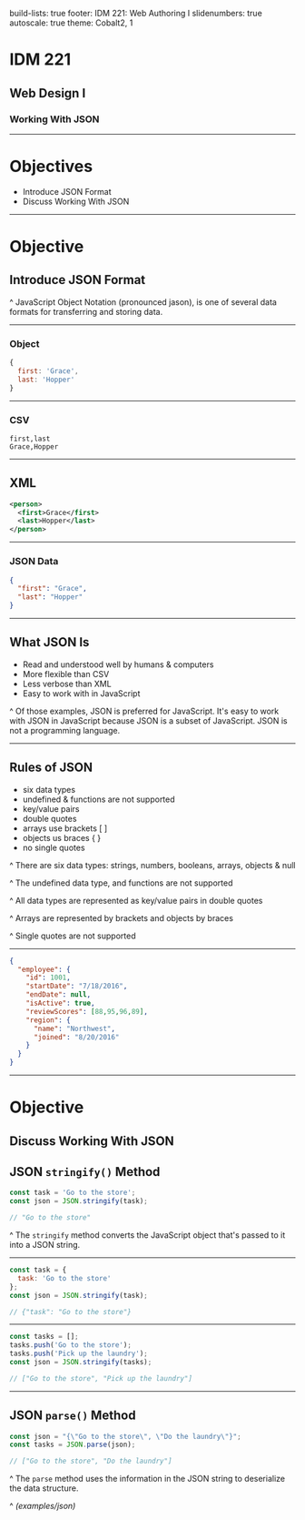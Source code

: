 build-lists: true
footer: IDM 221: Web Authoring I
slidenumbers: true
autoscale: true
theme: Cobalt2, 1

# IDM 221

## Web Design I

### Working With JSON

---

# Objectives

- Introduce JSON Format
- Discuss Working With JSON

---

# Objective

## Introduce JSON Format

^ JavaScript Object Notation (pronounced jason), is one of several data formats for transferring and storing data.

---

### Object

```javascript
{
  first: 'Grace',
  last: 'Hopper'
}
```

---

### CSV

```
first,last
Grace,Hopper
```

---

## XML

```xml
<person>
  <first>Grace</first>
  <last>Hopper</last>
</person>
```

---

### JSON Data

```json
{
  "first": "Grace",
  "last": "Hopper"
}
```

---

## What JSON Is

- Read and understood well by humans & computers
- More flexible than CSV
- Less verbose than XML
- Easy to work with in JavaScript

^ Of those examples, JSON is preferred for JavaScript. It's easy to work with JSON in JavaScript because JSON is a subset of JavaScript. JSON is not a programming language.

---

## Rules of JSON

- six data types
- undefined & functions are not supported
- key/value pairs
- double quotes
- arrays use brackets [ ]
- objects us braces { }
- no single quotes

^ There are six data types: strings, numbers, booleans, arrays, objects & null

^ The undefined data type, and functions are not supported

^ All data types are represented as key/value pairs in double quotes

^ Arrays are represented by brackets and objects by braces

^ Single quotes are not supported

---

```json
{
  "employee": {
    "id": 1001,
    "startDate": "7/18/2016",
    "endDate": null,
    "isActive": true,
    "reviewScores": [88,95,96,89],
    "region": {
      "name": "Northwest",
      "joined": "8/20/2016"
    }
  }
}
```

---

# Objective

## Discuss Working With JSON

## JSON `stringify()` Method

```javascript
const task = 'Go to the store';
const json = JSON.stringify(task);

// "Go to the store"
```

^ The `stringify` method converts the JavaScript object that's passed to it into a JSON string.

---

```javascript
const task = {
  task: 'Go to the store'
};
const json = JSON.stringify(task);

// {"task": "Go to the store"}
```

---

```javascript
const tasks = [];
tasks.push('Go to the store');
tasks.push('Pick up the laundry');
const json = JSON.stringify(tasks);

// ["Go to the store", "Pick up the laundry"]
```

---

## JSON `parse()` Method

```javascript
const json = "{\"Go to the store\", \"Do the laundry\"}";
const tasks = JSON.parse(json);

// ["Go to the store", "Do the laundry"]
```

^ The `parse` method uses the information in the JSON string to deserialize the data structure.

^ _(examples/json)_
